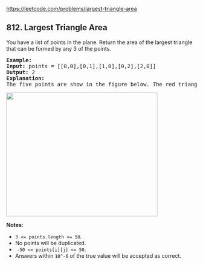 https://leetcode.com/problems/largest-triangle-area

## 812. Largest Triangle Area

<div><p>You have a list of points in the plane. Return the area of the largest triangle that can be formed by any 3 of the points.</p>
<pre><strong>Example:</strong>
<strong>Input:</strong> points = [[0,0],[0,1],[1,0],[0,2],[2,0]]
<strong>Output:</strong> 2
<strong>Explanation:</strong> 
The five points are show in the figure below. The red triangle is the largest.
</pre>
<p><img alt="" src="https://s3-lc-upload.s3.amazonaws.com/uploads/2018/04/04/1027.png" style="height:328px; width:400px"/></p>
<p><strong>Notes: </strong></p>
<ul>
<li><code>3 &lt;= points.length &lt;= 50</code>.</li>
<li>No points will be duplicated.</li>
<li> <code>-50 &lt;= points[i][j] &lt;= 50</code>.</li>
<li>Answers within <code>10^-6</code> of the true value will be accepted as correct.</li>
</ul>
<p> </p>
</div>

